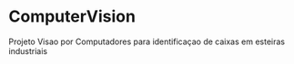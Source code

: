 # ComputerVision
Projeto Visao por Computadores para identificaçao de caixas em esteiras industriais
